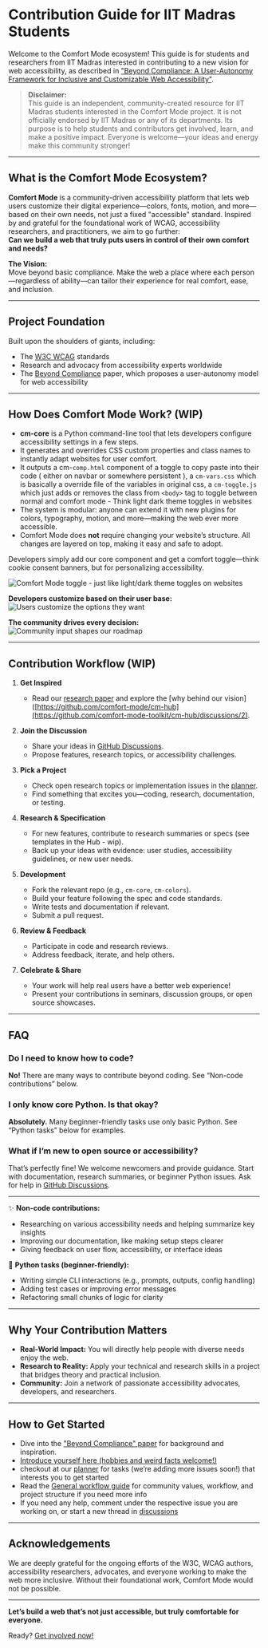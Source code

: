 # Contribution Guide for IIT Madras Students

Welcome to the Comfort Mode ecosystem! This guide is for students and researchers from IIT Madras interested in contributing to a new vision for web accessibility, as described in ["Beyond Compliance: A User-Autonomy Framework for Inclusive and Customizable Web Accessibility"](https://doi.org/10.48550/arXiv.2506.10324).
> **Disclaimer:**  
> This guide is an independent, community-created resource for IIT Madras students interested in the Comfort Mode project. It is not officially endorsed by IIT Madras or any of its departments. Its purpose is to help students and contributors get involved, learn, and make a positive impact. Everyone is welcome—your ideas and energy make this community stronger!
---

## What is the Comfort Mode Ecosystem?

**Comfort Mode** is a community-driven accessibility platform that lets web users customize their digital experience—colors, fonts, motion, and more—based on their own needs, not just a fixed "accessible" standard. Inspired by and grateful for the foundational work of WCAG, accessibility researchers, and practitioners, we aim to go further:  
**Can we build a web that truly puts users in control of their own comfort and needs?**

**The Vision:**  
Move beyond basic compliance. Make the web a place where each person—regardless of ability—can tailor their experience for real comfort, ease, and inclusion.

---

## Project Foundation

Built upon the shoulders of giants, including:
- The [W3C WCAG](https://www.w3.org/WAI/standards-guidelines/wcag/) standards
- Research and advocacy from accessibility experts worldwide
- The [Beyond Compliance](https://doi.org/10.48550/arXiv.2506.10324) paper, which proposes a user-autonomy model for web accessibility

---

## How Does Comfort Mode Work? (WIP)

- **cm-core** is a Python command-line tool that lets developers configure accessibility settings in a few steps.
- It generates and overrides CSS custom properties and class names to instantly adapt websites for user comfort.
- It outputs a cm-`comp.html` component of a toggle to copy paste into their code ( either on navbar or somewhere persistent ), a `cm-vars.css` which is basically a override file of the variables in original css, a `cm-toggle.js` which just adds or removes the class from `<body>` tag to toggle between normal and comfort mode - Think light dark theme toggles in websites
- The system is modular: anyone can extend it with new plugins for colors, typography, motion, and more—making the web ever more accessible.
- Comfort Mode does **not** require changing your website’s structure. All changes are layered on top, making it easy and safe to adopt.

Developers simply add our core component and get a comfort toggle—think cookie consent banners, but for personalizing accessibility.

![Comfort Mode toggle - just like light/dark theme toggles on websites](https://github.com/user-attachments/assets/12b7f5d0-fb55-4180-bd73-ef04905e4521)

**Developers customize based on their user base:**
![Users customize the options they want](https://github.com/user-attachments/assets/af0c4f29-dd68-4ec3-890b-ff6a29ab5579)

**The community drives every decision:**
![Community input shapes our roadmap](https://github.com/user-attachments/assets/dc90ed7a-6d46-40b8-96ea-f5b9797cae51)

---

## Contribution Workflow (WIP)

1. **Get Inspired**
   - Read our [research paper](https://doi.org/10.48550/arXiv.2506.10324) and explore the [why behind our vision]([https://github.com/comfort-mode/cm-hub](https://github.com/comfort-mode-toolkit/cm-hub/discussions/2).

2. **Join the Discussion**
   - Share your ideas in [GitHub Discussions](https://github.com/comfort-mode/cm-hub/discussions).
   - Propose features, research topics, or accessibility challenges.

3. **Pick a Project**
   - Check open research topics or implementation issues in the [planner](https://github.com/orgs/comfort-mode-toolkit/projects/2/views/1).
   - Find something that excites you—coding, research, documentation, or testing.

4. **Research & Specification**
   - For new features, contribute to research summaries or specs (see templates in the Hub - wip).
   - Back up your ideas with evidence: user studies, accessibility guidelines, or new user needs.

5. **Development**
   - Fork the relevant repo (e.g., `cm-core`, `cm-colors`).
   - Build your feature following the spec and code standards.
   - Write tests and documentation if relevant.
   - Submit a pull request.

6. **Review & Feedback**
   - Participate in code and research reviews.
   - Address feedback, iterate, and help others.

7. **Celebrate & Share**
   - Your work will help real users have a better web experience!
   - Present your contributions in seminars, discussion groups, or open source showcases.

---

## FAQ

### Do I need to know how to code?

**No!** There are many ways to contribute beyond coding. See “Non-code contributions” below.

### I only know core Python. Is that okay?

**Absolutely.** Many beginner-friendly tasks use only basic Python. See “Python tasks” below for examples.

### What if I’m new to open source or accessibility?

That’s perfectly fine! We welcome newcomers and provide guidance. Start with documentation, research summaries, or beginner Python issues. Ask for help in [GitHub Discussions](https://github.com/comfort-mode/cm-hub/discussions).

---

✨ **Non-code contributions:**

- Researching on various accessibility needs and helping summarize key insights
- Improving our documentation, like making setup steps clearer
- Giving feedback on user flow, accessibility, or interface ideas

🐍 **Python tasks (beginner-friendly):**

- Writing simple CLI interactions (e.g., prompts, outputs, config handling)
- Adding test cases or improving error messages
- Refactoring small chunks of logic for clarity

---

## Why Your Contribution Matters

- **Real-World Impact:** You will directly help people with diverse needs enjoy the web.
- **Research to Reality:** Apply your technical and research skills in a project that bridges theory and practical inclusion.
- **Community:** Join a network of passionate accessibility advocates, developers, and researchers.

---

## How to Get Started

- Dive into the ["Beyond Compliance" paper](https://doi.org/10.48550/arXiv.2506.10324) for background and inspiration.
- [Introduce yourself here (hobbies and weird facts welcome!)](https://github.com/comfort-mode-toolkit/cm-hub/discussions/4)
- checkout at our [planner](https://github.com/orgs/comfort-mode-toolkit/projects/2/views/1) for tasks (we’re adding more issues soon!) that interests you to get started
- Read the [General workflow guide]([../comfort-mode-hub.md](https://github.com/comfort-mode-toolkit/cm-hub?tab=readme-ov-file)) for community values, workflow, and project structure if you need more info
- If you need any help, comment under the respective issue you are working on, or start a new thread in [discussions](https://github.com/comfort-mode-toolkit/cm-hub/discussions)



---

## Acknowledgements

We are deeply grateful for the ongoing efforts of the W3C, WCAG authors, accessibility researchers, advocates, and everyone working to make the web more inclusive. Without their foundational work, Comfort Mode would not be possible.

---

**Let’s build a web that’s not just accessible, but truly comfortable for everyone.**

Ready? [Get involved now!](https://github.com/comfort-mode/cm-hub)
